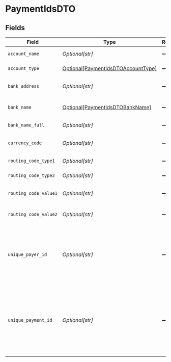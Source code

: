 # PaymentIdsDTO


## Fields

| Field                                                                                                                                                                                                              | Type                                                                                                                                                                                                               | Required                                                                                                                                                                                                           | Description                                                                                                                                                                                                        | Example                                                                                                                                                                                                            |
| ------------------------------------------------------------------------------------------------------------------------------------------------------------------------------------------------------------------ | ------------------------------------------------------------------------------------------------------------------------------------------------------------------------------------------------------------------ | ------------------------------------------------------------------------------------------------------------------------------------------------------------------------------------------------------------------ | ------------------------------------------------------------------------------------------------------------------------------------------------------------------------------------------------------------------ | ------------------------------------------------------------------------------------------------------------------------------------------------------------------------------------------------------------------ |
| `account_name`                                                                                                                                                                                                     | *Optional[str]*                                                                                                                                                                                                    | :heavy_minus_sign:                                                                                                                                                                                                 | This field contains the name of the account.                                                                                                                                                                       | John                                                                                                                                                                                                               |
| `account_type`                                                                                                                                                                                                     | [Optional[PaymentIdsDTOAccountType]](../../models/shared/paymentidsdtoaccounttype.md)                                                                                                                              | :heavy_minus_sign:                                                                                                                                                                                                 | This field contains the type of an account.                                                                                                                                                                        | LOCAL                                                                                                                                                                                                              |
| `bank_address`                                                                                                                                                                                                     | *Optional[str]*                                                                                                                                                                                                    | :heavy_minus_sign:                                                                                                                                                                                                 | This field contains the full address of the bank.                                                                                                                                                                  | 108,MG Road                                                                                                                                                                                                        |
| `bank_name`                                                                                                                                                                                                        | [Optional[PaymentIdsDTOBankName]](../../models/shared/paymentidsdtobankname.md)                                                                                                                                    | :heavy_minus_sign:                                                                                                                                                                                                 | This field contains the bank name.The possible values are:                                                                                                                                                         | DBS_SG                                                                                                                                                                                                             |
| `bank_name_full`                                                                                                                                                                                                   | *Optional[str]*                                                                                                                                                                                                    | :heavy_minus_sign:                                                                                                                                                                                                 | This field contains the full name of the bank.                                                                                                                                                                     | DBS                                                                                                                                                                                                                |
| `currency_code`                                                                                                                                                                                                    | *Optional[str]*                                                                                                                                                                                                    | :heavy_minus_sign:                                                                                                                                                                                                 | This field contains the 3-letter [ISO-4217 currency code](doc:currency-and-country-codes).                                                                                                                         | SGD                                                                                                                                                                                                                |
| `routing_code_type1`                                                                                                                                                                                               | *Optional[str]*                                                                                                                                                                                                    | :heavy_minus_sign:                                                                                                                                                                                                 | This field contains the routing code type 1.                                                                                                                                                                       |                                                                                                                                                                                                                    |
| `routing_code_type2`                                                                                                                                                                                               | *Optional[str]*                                                                                                                                                                                                    | :heavy_minus_sign:                                                                                                                                                                                                 | This field contains the routing code type 2.                                                                                                                                                                       |                                                                                                                                                                                                                    |
| `routing_code_value1`                                                                                                                                                                                              | *Optional[str]*                                                                                                                                                                                                    | :heavy_minus_sign:                                                                                                                                                                                                 | This field contains the routing code type 1 value.                                                                                                                                                                 |                                                                                                                                                                                                                    |
| `routing_code_value2`                                                                                                                                                                                              | *Optional[str]*                                                                                                                                                                                                    | :heavy_minus_sign:                                                                                                                                                                                                 | This field contains the routing code type 2 value.                                                                                                                                                                 |                                                                                                                                                                                                                    |
| `unique_payer_id`                                                                                                                                                                                                  | *Optional[str]*                                                                                                                                                                                                    | :heavy_minus_sign:                                                                                                                                                                                                 | This is a unique email Id provided to the customer in addition to uniquePaymentId for supported regions and configuration, or else it will be null, for example, abc12_ca@nium.com.                                | null                                                                                                                                                                                                               |
| `unique_payment_id`                                                                                                                                                                                                | *Optional[str]*                                                                                                                                                                                                    | :heavy_minus_sign:                                                                                                                                                                                                 | This field is the virtual account number per currency provided to customers for supported regions and configuration, for example, IBAN in EU, virtual account number from Moonova in AU, or else, it will be null. | 8850932057194                                                                                                                                                                                                      |